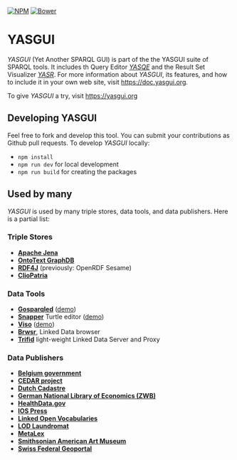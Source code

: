 [![NPM](https://img.shields.io/npm/v/yasgui.svg)](https://www.npmjs.org/package/yasgui)
[![Bower](https://img.shields.io/bower/v/yasgui.svg)](https://github.com/OpenTriply/YASGUI)

# YASGUI

*YASGUI* (Yet Another SPARQL GUI) is part of the the YASGUI suite of
SPARQL tools.  It includes th Query Editor
[*YASQE*](https://github.com/OpenTriply/YASGUI.YASQE) and the Result
Set Visualizer [*YASR*](https://github.com/OpenTriply/YASGUI.YASR).
For more information about *YASGUI*, its features, and how to include
it in your own web site, visit https://doc.yasgui.org.

To give *YASGUI* a try, visit https://yasgui.org

## Developing YASGUI

Feel free to fork and develop this tool.  You can submit your
contributions as Github pull requests.  To develop *YASGUI* locally:

* `npm install`
* `npm run dev` for local development
* `npm run build` for creating the packages

## Used by many

*YASGUI* is used by many triple stores, data tools, and data
publishers.  Here is a partial list:

### Triple Stores

  * [**Apache Jena**](https://jena.apache.org/)
  * [**OntoText GraphDB**](http://ontotext.com/products/graphdb/)
  * [**RDF4J**](http://rdf4j.org/) (previously: OpenRDF Sesame)
  * [**ClioPatria**](http://cliopatria.swi-prolog.org/home)

### Data Tools

  * [**Gosparqled**](https://github.com/scampi/gosparqled)
    ([demo](http://scampi.github.io/gosparqled/))
  * [**Snapper**](https://github.com/jiemakel/snapper) Turtle editor
    ([demo](http://jiemakel.github.io/snapper/#/))
  * [**Viso**](https://github.com/jiemakel/visu)
    ([demo](http://demo.seco.tkk.fi/visu/))
  * [**Brwsr**](https://github.com/Data2Semantics/brwsr), Linked Data
    browser
  * [**Trifid**](https://github.com/zazuko/trifid)
    light-weight Linked Data Server and Proxy
  
### Data Publishers

  * [**Belgium government**](http://data.vlaanderen.be/sparql)
  * [**CEDAR project**](http://lod.cedar-project.nl/cedar/data.html)
  * [**Dutch Cadastre**](https://data.pdok.nl/yasgui)
  * [**German National Library of Economics (ZWB)**](http://zbw.eu/labs/en/blog/publishing-sparql-queries-live)
  * [**HealthData.gov**](http://www.healthdata.gov/sparql/)
  * [**IOS Press**](http://ld.iospress.nl/query-interface)
  * [**Linked Open Vocabularies**](http://lov.okfn.org/dataset/lov/sparql)
  * [**LOD Laundromat**](http://lodlaundromat.org/sparql)
  * [**MetaLex**](http://doc.metalex.eu/query)
  * [**Smithsonian American Art Museum**](http://americanart.si.edu/collections/search/lod/about/sparql.cfm)
  * [**Swiss Federal Geoportal**](https://ld.geo.admin.ch/sparql/)

  [1]: http://doc.yasgui.org
  [2]: http://yasgui.org
